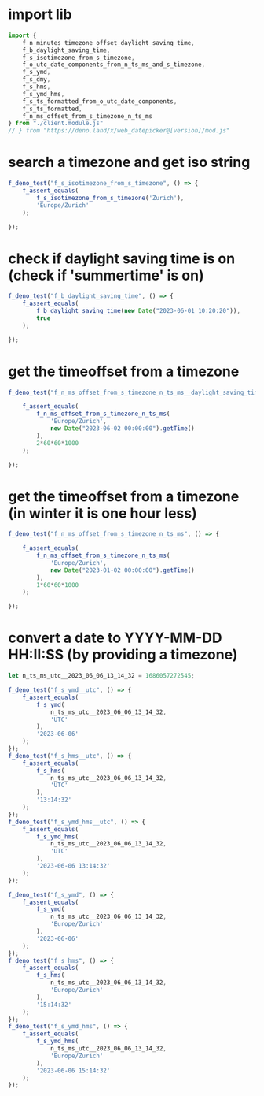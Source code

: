 <!-- {"s_msg":"this file was automatically generated","s_by":"f_generate_markdown.module.js","s_ts_created":"Tue Jun 06 2023 16:58:46 GMT+0200 (Central European Summer Time)","n_ts_created":1686063526942} -->
# import lib
```javascript
import {
    f_n_minutes_timezone_offset_daylight_saving_time,
    f_b_daylight_saving_time,
    f_s_isotimezone_from_s_timezone,
    f_o_utc_date_components_from_n_ts_ms_and_s_timezone,
    f_s_ymd,
    f_s_dmy,
    f_s_hms,
    f_s_ymd_hms,
    f_s_ts_formatted_from_o_utc_date_components,
    f_s_ts_formatted,
    f_n_ms_offset_from_s_timezone_n_ts_ms
} from "./client.module.js"
// } from "https://deno.land/x/web_datepicker@[version]/mod.js"
```
# search a timezone and get iso string
```javascript
f_deno_test("f_s_isotimezone_from_s_timezone", () => {
    f_assert_equals(
        f_s_isotimezone_from_s_timezone('Zurich'),
        'Europe/Zurich'
    );

});
```
# check if daylight saving time is on (check if 'summertime' is on)
```javascript
f_deno_test("f_b_daylight_saving_time", () => {
    f_assert_equals(
        f_b_daylight_saving_time(new Date("2023-06-01 10:20:20")),
        true
    );

});
```
# get the timeoffset from a timezone
```javascript
f_deno_test("f_n_ms_offset_from_s_timezone_n_ts_ms__daylight_saving_time", () => {

    f_assert_equals(
        f_n_ms_offset_from_s_timezone_n_ts_ms(
            'Europe/Zurich', 
            new Date("2023-06-02 00:00:00").getTime()
        ),
        2*60*60*1000
    );

});
```
# get the timeoffset from a timezone (in winter it is one hour less)
```javascript
f_deno_test("f_n_ms_offset_from_s_timezone_n_ts_ms", () => {

    f_assert_equals(
        f_n_ms_offset_from_s_timezone_n_ts_ms(
            'Europe/Zurich', 
            new Date("2023-01-02 00:00:00").getTime()
        ),
        1*60*60*1000
    );

});
```
# convert a date to YYYY-MM-DD HH:II:SS (by providing a timezone)
```javascript
let n_ts_ms_utc__2023_06_06_13_14_32 = 1686057272545;

f_deno_test("f_s_ymd__utc", () => {
    f_assert_equals(
        f_s_ymd(
            n_ts_ms_utc__2023_06_06_13_14_32, 
            'UTC'
        ),
        '2023-06-06'
    );
});
f_deno_test("f_s_hms__utc", () => {
    f_assert_equals(
        f_s_hms(
            n_ts_ms_utc__2023_06_06_13_14_32, 
            'UTC'
        ),
        '13:14:32'
    );
});
f_deno_test("f_s_ymd_hms__utc", () => {
    f_assert_equals(
        f_s_ymd_hms(
            n_ts_ms_utc__2023_06_06_13_14_32, 
            'UTC'
        ),
        '2023-06-06 13:14:32'
    );
});

f_deno_test("f_s_ymd", () => {
    f_assert_equals(
        f_s_ymd(
            n_ts_ms_utc__2023_06_06_13_14_32, 
            'Europe/Zurich'
        ),
        '2023-06-06'
    );
});
f_deno_test("f_s_hms", () => {
    f_assert_equals(
        f_s_hms(
            n_ts_ms_utc__2023_06_06_13_14_32, 
            'Europe/Zurich'
        ),
        '15:14:32'
    );
});
f_deno_test("f_s_ymd_hms", () => {
    f_assert_equals(
        f_s_ymd_hms(
            n_ts_ms_utc__2023_06_06_13_14_32, 
            'Europe/Zurich'
        ),
        '2023-06-06 15:14:32'
    );
});


```
